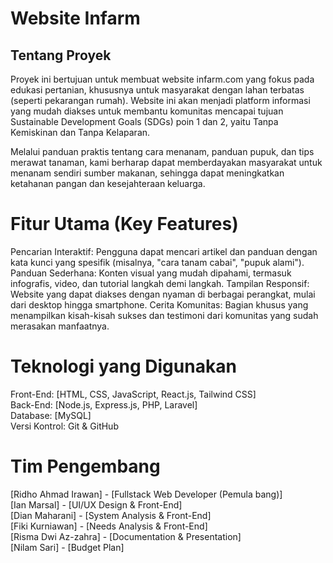 # Website Infarm

## Tentang Proyek
Proyek ini bertujuan untuk membuat website infarm.com yang fokus pada edukasi pertanian, khususnya untuk masyarakat dengan lahan terbatas (seperti pekarangan rumah). Website ini akan menjadi platform informasi yang mudah diakses untuk membantu komunitas mencapai tujuan Sustainable Development Goals (SDGs) poin 1 dan 2, yaitu Tanpa Kemiskinan dan Tanpa Kelaparan.

Melalui panduan praktis tentang cara menanam, panduan pupuk, dan tips merawat tanaman, kami berharap dapat memberdayakan masyarakat untuk menanam sendiri sumber makanan, sehingga dapat meningkatkan ketahanan pangan dan kesejahteraan keluarga.

# Fitur Utama (Key Features)
Pencarian Interaktif: Pengguna dapat mencari artikel dan panduan dengan kata kunci yang spesifik (misalnya, "cara tanam cabai", "pupuk alami").
Panduan Sederhana: Konten visual yang mudah dipahami, termasuk infografis, video, dan tutorial langkah demi langkah.
Tampilan Responsif: Website yang dapat diakses dengan nyaman di berbagai perangkat, mulai dari desktop hingga smartphone.
Cerita Komunitas: Bagian khusus yang menampilkan kisah-kisah sukses dan testimoni dari komunitas yang sudah merasakan manfaatnya.

# Teknologi yang Digunakan
Front-End: [HTML, CSS, JavaScript, React.js, Tailwind CSS]<br>
Back-End: [Node.js, Express.js, PHP, Laravel]<br>
Database: [MySQL]<br>
Versi Kontrol: Git & GitHub<br>

# Tim Pengembang
[Ridho Ahmad Irawan] - [Fullstack Web Developer (Pemula bang)]<br>
[Ian Marsal] - [UI/UX Design & Front-End]<br>
[Dian Maharani] - [System Analysis & Front-End]<br>
[Fiki Kurniawan] - [Needs Analysis & Front-End]<br>
[Risma Dwi Az-zahra] - [Documentation & Presentation]<br>
[Nilam Sari] - [Budget Plan]
